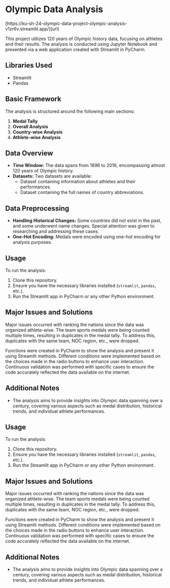 <h1>Olympic Data Analysis</h1>
[https://ku-sh-24-olympic-data-project-olympic-analysis-v1zr6v.streamlit.app/](url)
<p>This project utilizes 120 years of Olympic history data, focusing on athletes and their results. The analysis is conducted using Jupyter Notebook and presented via a web application created with Streamlit in PyCharm.</p>

<h2>Libraries Used</h2>
<ul>
  <li>Streamlit</li>
  <li>Pandas</li>
</ul>

<h2>Basic Framework</h2>
<p>The analysis is structured around the following main sections:</p>
<ol>
  <li><strong>Medal Tally</strong></li>
  <li><strong>Overall Analysis</strong></li>
  <li><strong>Country-wise Analysis</strong></li>
  <li><strong>Athlete-wise Analysis</strong></li>
</ol>

<h2>Data Overview</h2>
<ul>
  <li><strong>Time Window:</strong> The data spans from 1896 to 2016, encompassing almost 120 years of Olympic history.</li>
  <li><strong>Datasets:</strong> Two datasets are available:
    <ul>
      <li>Dataset containing information about athletes and their performances.</li>
      <li>Dataset containing the full names of country abbreviations.</li>
    </ul>
  </li>
</ul>

<h2>Data Preprocessing</h2>
<ul>
  <li><strong>Handling Historical Changes:</strong> Some countries did not exist in the past, and some underwent name changes. Special attention was given to researching and addressing these cases.</li>
  <li><strong>One-Hot Encoding:</strong> Medals were encoded using one-hot encoding for analysis purposes.</li>
</ul>

<h2>Usage</h2>
<p>To run the analysis:</p>
<ol>
  <li>Clone this repository.</li>
  <li>Ensure you have the necessary libraries installed (<code>streamlit</code>, <code>pandas</code>, etc.).</li>
  <li>Run the Streamlit app in PyCharm or any other Python environment.</li>
</ol>

<h2>Major Issues and Solutions</h2>
<p>Major issues occurred with ranking the nations since the data was organized athlete-wise. The team sports medals were being counted multiple times, resulting in duplicates in the medal tally. To address this, duplicates with the same team, NOC region, etc., were dropped.</p>
<p>Functions were created in PyCharm to show the analysis and present it using Streamlit methods. Different conditions were implemented based on the choices made in the radio buttons to enhance user interaction. Continuous validation was performed with specific cases to ensure the code accurately reflected the data available on the internet.</p>

<h2>Additional Notes</h2>
<ul>
  <li>The analysis aims to provide insights into Olympic data spanning over a century, covering various aspects such as medal distribution, historical trends, and individual athlete performances.</li>
</ul>

<h2>Usage</h2>
<p>To run the analysis:</p>
<ol>
  <li>Clone this repository.</li>
  <li>Ensure you have the necessary libraries installed (<code>streamlit</code>, <code>pandas</code>, etc.).</li>
  <li>Run the Streamlit app in PyCharm or any other Python environment.</li>
</ol>

<h2>Major Issues and Solutions</h2>
<p>Major issues occurred with ranking the nations since the data was organized athlete-wise. The team sports medals were being counted multiple times, resulting in duplicates in the medal tally. To address this, duplicates with the same team, NOC region, etc., were dropped.</p>
<p>Functions were created in PyCharm to show the analysis and present it using Streamlit methods. Different conditions were implemented based on the choices made in the radio buttons to enhance user interaction. Continuous validation was performed with specific cases to ensure the code accurately reflected the data available on the internet.</p>

<h2>Additional Notes</h2>
<ul>
  <li>The analysis aims to provide insights into Olympic data spanning over a century, covering various aspects such as medal distribution, historical trends, and individual athlete performances.</li>
</ul>
